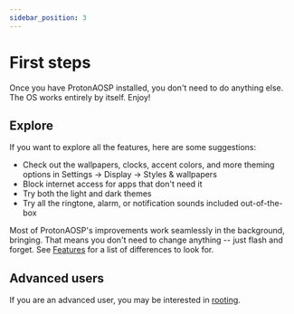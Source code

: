 ```yaml
---
sidebar_position: 3
---
```


# First steps

Once you have ProtonAOSP installed, you don't need to do anything else. The OS works entirely by itself. Enjoy!

## Explore

If you want to explore all the features, here are some suggestions:

- Check out the wallpapers, clocks, accent colors, and more theming options in Settings -> Display -> Styles & wallpapers
- Block internet access for apps that don't need it
- Try both the light and dark themes
- Try all the ringtone, alarm, or notification sounds included out-of-the-box

Most of ProtonAOSP's improvements work seamlessly in the background, bringing. That means you don't need to change anything -- just flash and forget. See [Features](../discover/features.md) for a list of differences to look for.

## Advanced users

If you are an advanced user, you may be interested in [rooting](../advanced/rooting.md).
